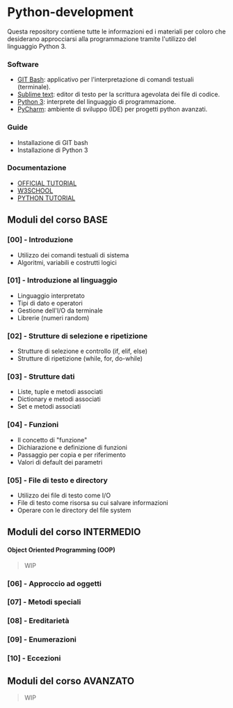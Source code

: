 # Python-development

Questa repository contiene tutte le informazioni ed i materiali per coloro che desiderano approcciarsi alla programmazione tramite l'utilizzo del linguaggio Python 3.

### Software

* [GIT Bash](https://git-scm.com/downloads): applicativo per l'interpretazione di comandi testuali (terminale).
* [Sublime text](https://www.sublimetext.com/): editor di testo per la scrittura agevolata dei file di codice.
* [Python 3](https://www.python.org/downloads/): interprete del linguaggio di programmazione.
* [PyCharm](https://www.jetbrains.com/pycharm/): ambiente di sviluppo (IDE) per progetti python avanzati.

### Guide

* Installazione di GIT bash
* Installazione di Python 3

### Documentazione

* [OFFICIAL TUTORIAL](https://docs.python.org/3/tutorial/index.html)
* [W3SCHOOL](https://www.w3schools.com/python/)
* [PYTHON TUTORIAL](https://www.pythontutorial.net/)

## Moduli del corso BASE

### [00] - Introduzione

* Utilizzo dei comandi testuali di sistema
* Algoritmi, variabili e costrutti logici

### [01] - Introduzione al linguaggio

* Linguaggio interpretato
* Tipi di dato e operatori
* Gestione dell'I/O da terminale
* Librerie (numeri random)

### [02] - Strutture di selezione e ripetizione

* Strutture di selezione e controllo (if, elif, else)
* Strutture di ripetizione (while, for, do-while)

### [03] - Strutture dati

* Liste, tuple e metodi associati
* Dictionary e metodi associati
* Set e metodi associati

### [04] - Funzioni

* Il concetto di "funzione"
* Dichiarazione e definizione di funzioni
* Passaggio per copia e per riferimento
* Valori di default dei parametri

### [05] - File di testo e directory

* Utilizzo dei file di testo come I/O
* File di testo come risorsa su cui salvare informazioni
* Operare con le directory del file system

## Moduli del corso INTERMEDIO
#### Object Oriented Programming (OOP)

> WIP

### [06] - Approccio ad oggetti
### [07] - Metodi speciali
### [08] - Ereditarietà
### [09] - Enumerazioni
### [10] - Eccezioni

## Moduli del corso AVANZATO

> WIP
